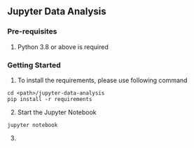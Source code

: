 ## Jupyter Data Analysis

### Pre-requisites
1. Python 3.8 or above is required

### Getting Started

1. To install the requirements, please use following command

```
cd <path>/jupyter-data-analysis
pip install -r requirements
```

2. Start the Jupyter Notebook

```
jupyter notebook
```

3. 